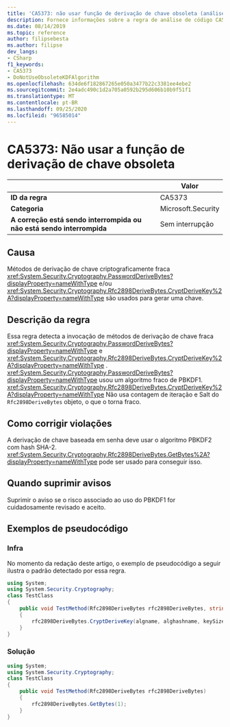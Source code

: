 ```yaml
---
title: 'CA5373: não usar função de derivação de chave obsoleta (análise de código)'
description: Fornece informações sobre a regra de análise de código CA5373, incluindo causas, como corrigir violações e quando suprimir.
ms.date: 08/14/2019
ms.topic: reference
author: filipsebesta
ms.author: filipse
dev_langs:
- CSharp
f1_keywords:
- CA5373
- DoNotUseObsoleteKDFAlgorithm
ms.openlocfilehash: 634de6f182867265e050a3477b22c3381ee4ebe2
ms.sourcegitcommit: 2e4adc490c1d2a705a0592b295d606b10b9f51f1
ms.translationtype: MT
ms.contentlocale: pt-BR
ms.lasthandoff: 09/25/2020
ms.locfileid: "96585014"
---
```

# <a name="ca5373-do-not-use-obsolete-key-derivation-function"></a>CA5373: Não usar a função de derivação de chave obsoleta

| | Valor |
|-|-|
| **ID da regra** |CA5373|
| **Categoria** |Microsoft.Security|
| **A correção está sendo interrompida ou não está sendo interrompida** |Sem interrupção|

## <a name="cause"></a>Causa

Métodos de derivação de chave criptograficamente fraca <xref:System.Security.Cryptography.PasswordDeriveBytes?displayProperty=nameWithType> e/ou <xref:System.Security.Cryptography.Rfc2898DeriveBytes.CryptDeriveKey%2A?displayProperty=nameWithType> são usados para gerar uma chave.

## <a name="rule-description"></a>Descrição da regra

Essa regra detecta a invocação de métodos de derivação de chave fraca <xref:System.Security.Cryptography.PasswordDeriveBytes?displayProperty=nameWithType> e <xref:System.Security.Cryptography.Rfc2898DeriveBytes.CryptDeriveKey%2A?displayProperty=nameWithType> .
<xref:System.Security.Cryptography.PasswordDeriveBytes?displayProperty=nameWithType> usou um algoritmo fraco de PBKDF1. <xref:System.Security.Cryptography.Rfc2898DeriveBytes.CryptDeriveKey%2A?displayProperty=nameWithType> Não usa contagem de iteração e Salt do `Rfc2898DeriveBytes` objeto, o que o torna fraco.

## <a name="how-to-fix-violations"></a>Como corrigir violações

A derivação de chave baseada em senha deve usar o algoritmo PBKDF2 com hash SHA-2. <xref:System.Security.Cryptography.Rfc2898DeriveBytes.GetBytes%2A?displayProperty=nameWithType> pode ser usado para conseguir isso.

## <a name="when-to-suppress-warnings"></a>Quando suprimir avisos

Suprimir o aviso se o risco associado ao uso do PBKDF1 for cuidadosamente revisado e aceito.

## <a name="pseudo-code-examples"></a>Exemplos de pseudocódigo

### <a name="violation"></a>Infra

No momento da redação deste artigo, o exemplo de pseudocódigo a seguir ilustra o padrão detectado por essa regra.

```csharp
using System;
using System.Security.Cryptography;
class TestClass
{
    public void TestMethod(Rfc2898DeriveBytes rfc2898DeriveBytes, string algname, string alghashname, int keySize, byte[] rgbIV)
    {
        rfc2898DeriveBytes.CryptDeriveKey(algname, alghashname, keySize, rgbIV);
    }
}
```

### <a name="solution"></a>Solução

```csharp
using System;
using System.Security.Cryptography;
class TestClass
{
    public void TestMethod(Rfc2898DeriveBytes rfc2898DeriveBytes)
    {
        rfc2898DeriveBytes.GetBytes(1);
    }
}
```
